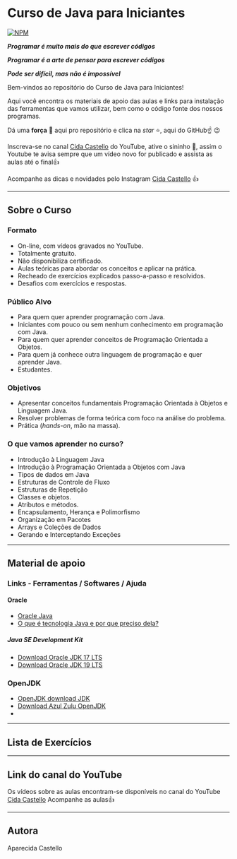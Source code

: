 # Curso de Java para Iniciantes
[![NPM](https://img.shields.io/npm/l/react)](https://github.com/cidacastello/curso-java-iniciantes/blob/main/LICENSE)

_**Programar é muito mais do que escrever códigos**_

_**Programar é a arte de pensar para escrever códigos**_

_**Pode ser difícil, mas não é impossível**_

Bem-vindos ao repositório do Curso de Java para Iniciantes!

Aqui você encontra os materiais de apoio das aulas e links para instalação das ferramentas que vamos utilizar, bem como o código fonte dos nossos programas.

Dá uma **força** :muscle: aqui pro repositório e clica na *star* :star:, aqui do GitHub:point_up: :wink:

Inscreva-se no canal [Cida Castello](https://www.youtube.com/c/CidaCastello) do YouTube, ative o sininho :bell:, assim o Youtube te avisa sempre que um vídeo novo for publicado e assista as aulas até o final:+1:

Acompanhe as dicas e novidades pelo Instagram [Cida Castello](https://www.instagram.com/cidacastello/) :+1:


***
## Sobre o Curso

### Formato
* On-line, com vídeos gravados no YouTube.
* Totalmente gratuito.
* Não disponibiliza certificado.
* Aulas teóricas para abordar os conceitos e aplicar na prática.
* Recheado de exercícios explicados passo-a-passo e resolvidos.
* Desafios com exercícios e respostas.

### Público Alvo

* Para quem quer aprender programação com Java.
* Iniciantes com pouco ou sem nenhum conhecimento em programação com Java.
* Para quem quer aprender conceitos de Programação Orientada a Objetos.
* Para quem já conhece outra linguagem de programação e quer aprender Java.
* Estudantes.


### Objetivos

* Apresentar conceitos fundamentais Programação Orientada à Objetos e Linguagem Java.
* Resolver problemas de forma teórica com foco na análise do problema.
* Prática (*hands-on*, mão na massa).

### O que vamos aprender no curso?

* Introdução à Linguagem Java
* Introdução à Programação Orientada a Objetos com Java
* Tipos de dados em Java
* Estruturas de Controle de Fluxo
* Estruturas de Repetição
* Classes e objetos.
* Atributos e métodos.
* Encapsulamento, Herança e Polimorfismo
* Organização em Pacotes
* Arrays e Coleções de Dados
* Gerando e Interceptando Exceções
 
 ***
## Material de apoio

### Links - Ferramentas / Softwares / Ajuda

#### Oracle
* [Oracle Java](https://www.oracle.com/br/java/)
* [O que é tecnologia Java e por que preciso dela?](https://www.java.com/pt-BR/download/help/whatis_java.html)
##### Java SE Development Kit
* [Download Oracle JDK 17 LTS](https://www.oracle.com/br/java/technologies/downloads/#java17)
* [Download Oracle JDK 19 LTS](https://www.oracle.com/br/java/technologies/downloads/#java19)

### OpenJDK
* [OpenJDK download JDK](https://jdk.java.net/19/)
* [Download Azul Zulu OpenJDK](https://www.azul.com/downloads/?package=jdk)
* [](https://adoptium.net/temurin/releases/?version=11)
***
## Lista de Exercícios

***

## Link do canal do YouTube

Os vídeos sobre as aulas encontram-se disponíveis no canal do YouTube 
[Cida Castello](https://www.youtube.com/c/CidaCastello)
Acompanhe as aulas:+1:

***
## Autora
Aparecida Castello